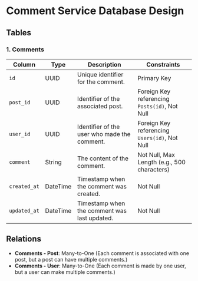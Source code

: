 # Comment Service Database Design

## Tables

### 1. **Comments**
| Column        | Type     | Description                                       | Constraints                                   |
|---------------|----------|---------------------------------------------------|-----------------------------------------------|
| `id`          | UUID     | Unique identifier for the comment.                | Primary Key                                   |
| `post_id`     | UUID     | Identifier of the associated post.                | Foreign Key referencing `Posts(id)`, Not Null |
| `user_id`     | UUID     | Identifier of the user who made the comment.      | Foreign Key referencing `Users(id)`, Not Null |
| `comment`     | String   | The content of the comment.                       | Not Null, Max Length (e.g., 500 characters)   |
| `created_at`  | DateTime | Timestamp when the comment was created.           | Not Null                                      |
| `updated_at`  | DateTime | Timestamp when the comment was last updated.      | Not Null                                      |

## Relations

- **Comments - Post**: Many-to-One (Each comment is associated with one post, but a post can have multiple comments.)
- **Comments - User**: Many-to-One (Each comment is made by one user, but a user can make multiple comments.)
